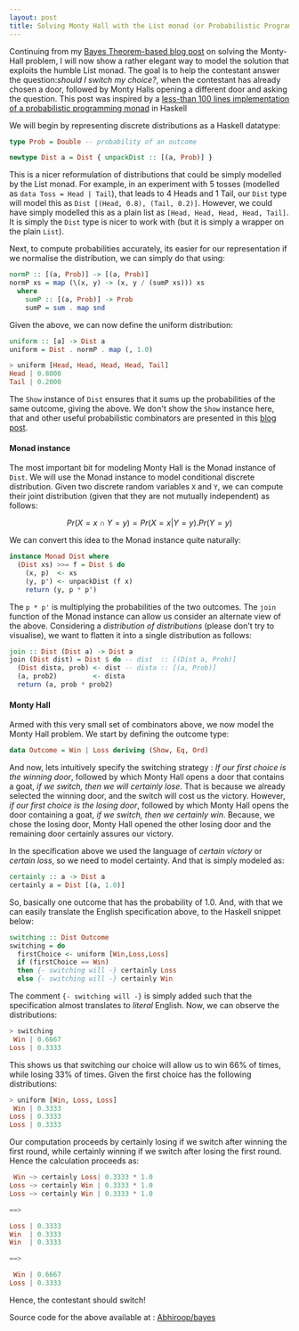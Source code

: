 ```yaml
---
layout: post
title: Solving Monty Hall with the List monad (or Probabilistic Programming)
---
```


Continuing from my [Bayes Theorem-based blog post](https://abhiroop.github.io/Monty-Hall/) on solving the Monty-Hall problem, I will now show a rather elegant way to model the solution that exploits
the humble List monad. The goal is to help the contestant answer the question:*should I switch my choice?*, when the contestant has already chosen a door, followed by Monty Halls opening a different door and 
asking the question. This post was inspired by a [less-than 100 lines implementation of a probabilistic programming monad](https://dennybritz.com/posts/probability-monads-from-scratch/) in Haskell 

We will begin by representing discrete distributions as a Haskell datatype:

```Haskell
type Prob = Double -- probability of an outcome

newtype Dist a = Dist { unpackDist :: [(a, Prob)] }
```

This is a nicer reformulation of distributions that could be simply modelled by the List monad. For example, in an experiment with 5 tosses (modelled as `data Toss = Head | Tail`), that leads to 
4 Heads and 1 Tail, our `Dist` type will model this as `Dist [(Head, 0.8), (Tail, 0.2)]`. However, we could have simply modelled this as a plain list as `[Head, Head, Head, Head, Tail]`. It is simply the
`Dist` type is nicer to work with (but it is simply a wrapper on the plain `List`).

Next, to compute probabilities accurately, its easier for our representation if we normalise the distribution, we can simply do that using:

```Haskell
normP :: [(a, Prob)] -> [(a, Prob)]
normP xs = map (\(x, y) -> (x, y / (sumP xs))) xs
  where
    sumP :: [(a, Prob)] -> Prob
    sumP = sum . map snd
```

Given the above, we can now define the uniform distribution:

```Haskell
uniform :: [a] -> Dist a
uniform = Dist . normP . map (, 1.0)

> uniform [Head, Head, Head, Head, Tail]
Head | 0.8000
Tail | 0.2000
```
The `Show` instance of `Dist` ensures that it sums up the probabilities of the same outcome, giving the above. We don't show the `Show` instance here, that and other useful probabilistic combinators are 
presented in this [blog post](https://dennybritz.com/posts/probability-monads-from-scratch/).

#### Monad instance 

The most important bit for modeling Monty Hall is the Monad instance of `Dist`. We will use the Monad instance to model conditional discrete distribution. Given two discrete random variables `X` and `Y`,
we can compute their joint distribution (given that they are not mutually independent) as follows:

$$ Pr({X = x} \cap {Y = y}) = Pr(X = x | Y = y) . Pr (Y = y)$$

We can convert this idea to the Monad instance quite naturally:

```Haskell
instance Monad Dist where
  (Dist xs) >>= f = Dist $ do
    (x, p)  <- xs
    (y, p') <- unpackDist (f x)
    return (y, p * p')
```
The `p * p'` is multiplying the probabilities of the two outcomes. The `join` function of the Monad instance can allow us consider an alternate view of the above. Considering a *distribution of distributions* (please don't try to visualise),
we want to flatten it into a single distribution as follows:

```Haskell
join :: Dist (Dist a) -> Dist a
join (Dist dist) = Dist $ do -- dist  :: [(Dist a, Prob)]
  (Dist dista, prob) <- dist -- dista :: [(a, Prob)]
  (a, prob2)         <- dista
  return (a, prob * prob2)
```

#### Monty Hall

Armed with this very small set of combinators above, we now model the Monty Hall problem. We start by defining the outcome type:

```Haskell
data Outcome = Win | Loss deriving (Show, Eq, Ord)
```

And now, lets intuitively specify the switching strategy : *If our first choice is the winning door*, followed by which Monty Hall opens a door that contains a goat, 
*if we switch, then we will certainly lose*. That is because we already selected the winning door, and the switch will cost us the victory. However, *if our first choice is the losing door*,
followed by which Monty Hall opens the door containing a goat, *if we switch, then we certainly win*. Because, we chose the losing door, Monty Hall opened the other losing door and the
remaining door certainly assures our victory.

In the specification above we used the language of *certain victory* or *certain loss*, so we need to model certainty. And that is simply modeled as:

```Haskell
certainly :: a -> Dist a
certainly a = Dist [(a, 1.0)]
```

So, basically one outcome that has the probability of 1.0. And, with that we can easily translate the English specification above, to the Haskell snippet below:

```Haskell
switching :: Dist Outcome
switching = do
  firstChoice <- uniform [Win,Loss,Loss]
  if (firstChoice == Win)
  then {- switching will -} certainly Loss
  else {- switching will -} certainly Win
```

The comment `{- switching will -}` is simply added such that the specification almost translates to *literal* English. Now, we can observe the distributions:

```Haskell
> switching
 Win | 0.6667
Loss | 0.3333
```

This shows us that switching our choice will allow us to win 66% of times, while losing 33% of times. Given the first choice has the following distributions:

```Haskell
> uniform [Win, Loss, Loss]
 Win | 0.3333
Loss | 0.3333
Loss | 0.3333
```

Our computation proceeds by certainly losing if we switch after winning the first round, while certainly winning if we switch after losing the first round. Hence the calculation proceeds as:

```Haskell
 Win ~> certainly Loss| 0.3333 * 1.0
Loss ~> certainly Win | 0.3333 * 1.0
Loss ~> certainly Win | 0.3333 * 1.0

==>

Loss | 0.3333
Win  | 0.3333
Win  | 0.3333

==>

 Win | 0.6667
Loss | 0.3333
```

Hence, the contestant should switch!

Source code for the above available at : [Abhiroop/bayes](https://github.com/Abhiroop/bayes)

